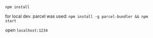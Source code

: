 `npm install`

for local dev. parcel was used:
`npm install -g parcel-bundler && npm start`

open `localhost:1234`
 